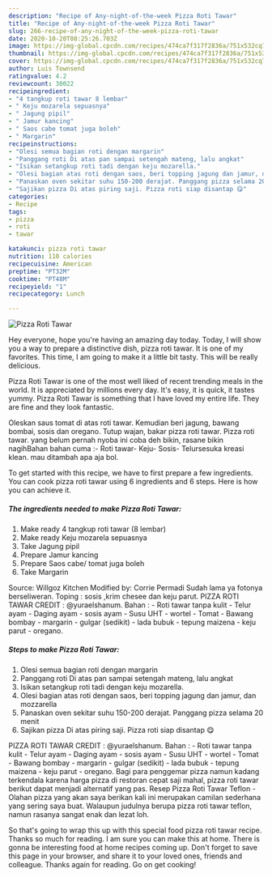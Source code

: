```yaml
---
description: "Recipe of Any-night-of-the-week Pizza Roti Tawar"
title: "Recipe of Any-night-of-the-week Pizza Roti Tawar"
slug: 266-recipe-of-any-night-of-the-week-pizza-roti-tawar
date: 2020-10-20T08:25:26.703Z
image: https://img-global.cpcdn.com/recipes/474ca7f317f2836a/751x532cq70/pizza-roti-tawar-recipe-main-photo.jpg
thumbnail: https://img-global.cpcdn.com/recipes/474ca7f317f2836a/751x532cq70/pizza-roti-tawar-recipe-main-photo.jpg
cover: https://img-global.cpcdn.com/recipes/474ca7f317f2836a/751x532cq70/pizza-roti-tawar-recipe-main-photo.jpg
author: Luis Townsend
ratingvalue: 4.2
reviewcount: 30022
recipeingredient:
- "4 tangkup roti tawar 8 lembar"
- " Keju mozarela sepuasnya"
- " Jagung pipil"
- " Jamur kancing"
- " Saos cabe tomat juga boleh"
- " Margarin"
recipeinstructions:
- "Olesi semua bagian roti dengan margarin"
- "Panggang roti Di atas pan sampai setengah mateng, lalu angkat"
- "Isikan setangkup roti tadi dengan keju mozarella."
- "Olesi bagian atas roti dengan saos, beri topping jagung dan jamur, dan mozzarella"
- "Panaskan oven sekitar suhu 150-200 derajat. Panggang pizza selama 20 menit"
- "Sajikan pizza Di atas piring saji. Pizza roti siap disantap 😋"
categories:
- Recipe
tags:
- pizza
- roti
- tawar

katakunci: pizza roti tawar 
nutrition: 110 calories
recipecuisine: American
preptime: "PT32M"
cooktime: "PT48M"
recipeyield: "1"
recipecategory: Lunch

---
```



![Pizza Roti Tawar](https://img-global.cpcdn.com/recipes/474ca7f317f2836a/751x532cq70/pizza-roti-tawar-recipe-main-photo.jpg)

Hey everyone, hope you're having an amazing day today. Today, I will show you a way to prepare a distinctive dish, pizza roti tawar. It is one of my favorites. This time, I am going to make it a little bit tasty. This will be really delicious.

Pizza Roti Tawar is one of the most well liked of recent trending meals in the world. It is appreciated by millions every day. It's easy, it is quick, it tastes yummy. Pizza Roti Tawar is something that I have loved my entire life. They are fine and they look fantastic.

Oleskan saus tomat di atas roti tawar. Kemudian beri jagung, bawang bombai, sosis dan oregano. Tutup wajan, bakar pizza roti tawar. Pizza roti tawar. yang belum pernah nyoba ini coba deh bikin, rasane bikin nagihBahan bahan cuma :- Roti tawar- Keju- Sosis- Telursesuka kreasi klean. mau ditambah apa aja bol.


To get started with this recipe, we have to first prepare a few ingredients. You can cook pizza roti tawar using 6 ingredients and 6 steps. Here is how you can achieve it.

<!--inarticleads1-->

##### The ingredients needed to make Pizza Roti Tawar:

1. Make ready 4 tangkup roti tawar (8 lembar)
1. Make ready  Keju mozarela sepuasnya
1. Take  Jagung pipil
1. Prepare  Jamur kancing
1. Prepare  Saos cabe/ tomat juga boleh
1. Take  Margarin


Source: Willgoz Kitchen Modified by: Corrie Permadi Sudah lama ya fotonya berseliweran. Toping : sosis ,krim chesee dan keju parut. PIZZA ROTI TAWAR CREDIT : @yuraelshanum. Bahan : - Roti tawar tanpa kulit - Telur ayam - Daging ayam - sosis ayam - Susu UHT - wortel - Tomat - Bawang bombay - margarin - gulgar (sedikit) - lada bubuk - tepung maizena - keju parut - oregano. 

<!--inarticleads2-->

##### Steps to make Pizza Roti Tawar:

1. Olesi semua bagian roti dengan margarin
1. Panggang roti Di atas pan sampai setengah mateng, lalu angkat
1. Isikan setangkup roti tadi dengan keju mozarella.
1. Olesi bagian atas roti dengan saos, beri topping jagung dan jamur, dan mozzarella
1. Panaskan oven sekitar suhu 150-200 derajat. Panggang pizza selama 20 menit
1. Sajikan pizza Di atas piring saji. Pizza roti siap disantap 😋


PIZZA ROTI TAWAR CREDIT : @yuraelshanum. Bahan : - Roti tawar tanpa kulit - Telur ayam - Daging ayam - sosis ayam - Susu UHT - wortel - Tomat - Bawang bombay - margarin - gulgar (sedikit) - lada bubuk - tepung maizena - keju parut - oregano. Bagi para penggemar pizza namun kadang terkendala karena harga pizza di restoran cepat saji mahal, pizza roti tawar berikut dapat menjadi alternatif yang pas. Resep Pizza Roti Tawar Teflon - Olahan pizza yang akan saya berikan kali ini merupakan camilan sederhana yang sering saya buat. Walaupun judulnya berupa pizza roti tawar teflon, namun rasanya sangat enak dan lezat loh. 

So that's going to wrap this up with this special food pizza roti tawar recipe. Thanks so much for reading. I am sure you can make this at home. There is gonna be interesting food at home recipes coming up. Don't forget to save this page in your browser, and share it to your loved ones, friends and colleague. Thanks again for reading. Go on get cooking!

